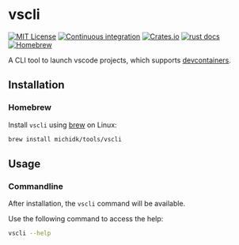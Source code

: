 # vscli

[![MIT License](https://img.shields.io/crates/l/vscli)](https://choosealicense.com/licenses/mit/) [![Continuous integration](https://github.com/michidk/vscli/workflows/Continuous%20Integration/badge.svg)](https://github.com/michidk/vscli/actions) [![Crates.io](https://img.shields.io/crates/v/vscli)](https://crates.io/crates/vscli) [![rust docs](https://docs.rs/vscli/badge.svg)](https://docs.rs/vscli/latest/vscli/) [![Homebrew](https://img.shields.io/badge/homebrew-available-blue?style=flat)](https://github.com/michidk/homebrew-tools/blob/main/Formula/vscli.rb)

A CLI tool to launch vscode projects, which supports [devcontainers](https://containers.dev/).

## Installation

### Homebrew

Install `vscli` using [brew](https://brew.sh/) on Linux:

```sh
brew install michidk/tools/vscli
```

## Usage

### Commandline

After installation, the `vscli` command will be available.

Use the following command to access the help:

```sh
vscli --help
```
